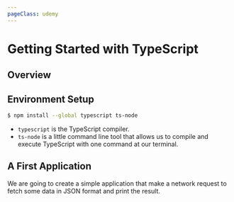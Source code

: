 ```yaml
---
pageClass: udemy
---
```


# Getting Started with TypeScript

## Overview

## Environment Setup

```bash
$ npm install --global typescript ts-node
```

- `typescript` is the TypeScript compiler.
- `ts-node` is a little command line tool that allows us to compile and execute TypeScript with one command at our terminal.

## A First Application

We are going to create a simple application that make a network request to fetch some data in JSON format and print the result.
